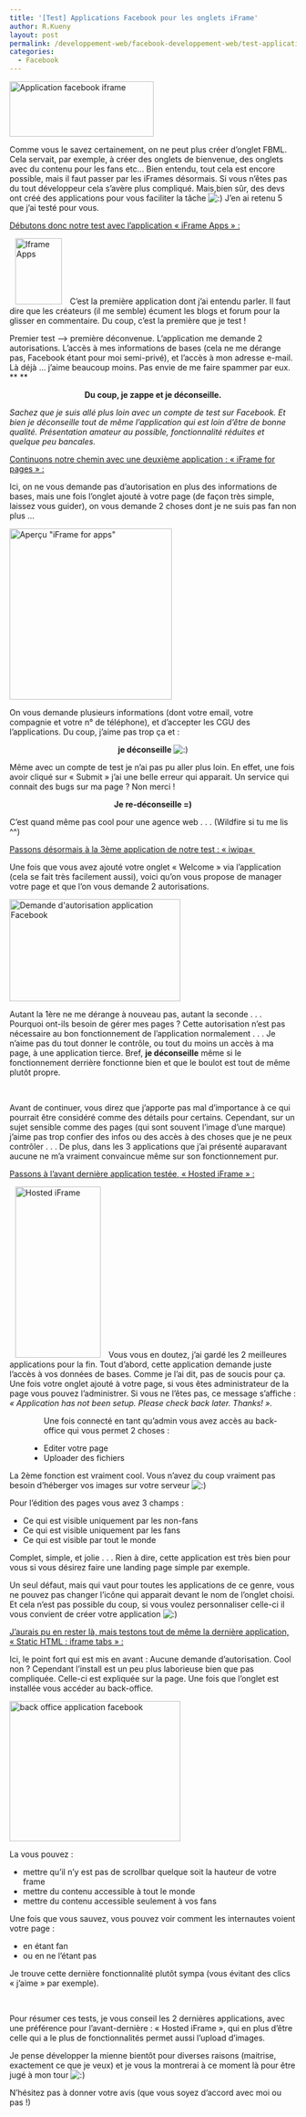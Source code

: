 ```yaml
---
title: '[Test] Applications Facebook pour les onglets iFrame'
author: R.Kueny
layout: post
permalink: /developpement-web/facebook-developpement-web/test-applications-facebook-pour-les-onglets-iframe
categories:
  - Facebook
---
```

<a href="http://rkueny.fr/wp-content/uploads/2011/03/iframe.png" rel="lightbox[1235]"><img class="aligncenter size-medium wp-image-1262" title="Application facebook iframe" src="http://rkueny.fr/wp-content/uploads/2011/03/iframe-300x114.png" alt="Application facebook iframe" width="253" height="97" /></a>

Comme vous le savez certainement, on ne peut plus créer d&rsquo;onglet FBML. Cela servait, par exemple, à créer des onglets de bienvenue, des onglets avec du contenu pour les fans etc&#8230; Bien entendu, tout cela est encore possible, mais il faut passer par les iFrames désormais. Si vous n&rsquo;êtes pas du tout développeur cela s&rsquo;avère plus compliqué. Mais,bien sûr, des devs ont créé des applications pour vous faciliter la tâche <img src="http://rkueny.fr/wp-includes/images/smilies/icon_smile.gif" alt=":)" class="wp-smiley" /> J&rsquo;en ai retenu 5 que j&rsquo;ai testé pour vous.

<span style="text-decoration: underline;">Débutons donc notre test avec l&rsquo;application &laquo;&nbsp;<a title="iFrame Apps" href="http://apps.facebook.com/iframe-apps/">iFrame Apps</a>&nbsp;&raquo; :</span>

<a title="Iframe Apps" href="http://apps.facebook.com/iframe-apps/" target="_blank"><img class="size-full wp-image-1239 alignleft" style="margin-left: 10px; margin-right: 10px;" title="Iframe Apps" src="http://rkueny.fr/wp-content/uploads/2011/03/187766_156218351098324_1464593_n.jpg" alt="Iframe Apps" width="82" height="116" /></a> C&rsquo;est la première application dont j&rsquo;ai entendu parler. Il faut dire que les créateurs (il me semble) écument les blogs et forum pour la glisser en commentaire. Du coup, c&rsquo;est la première que je test !

Premier test &#8212;> première déconvenue. L&rsquo;application me demande 2 autorisations. L&rsquo;accès à mes informations de bases (cela ne me dérange pas, Facebook étant pour moi semi-privé), et l&rsquo;accès à mon adresse e-mail. Là déjà &#8230; j&rsquo;aime beaucoup moins. Pas envie de me faire spammer par eux. ** **

<p style="text-align: center;">
  <strong>Du coup, je zappe et je déconseille.</strong>
</p>

*Sachez que je suis allé plus loin avec un compte de test sur Facebook. Et bien je déconseille tout de même l&rsquo;application qui est loin d&rsquo;être de bonne qualité. Présentation amateur au possible, fonctionnalité réduites et quelque peu bancales.*

*<!--more-->*

<span style="text-decoration: underline;">Continuons notre chemin avec une deuxième application : &laquo;&nbsp;<a title="iFrame for pages" href="http://apps.facebook.com/iframeshq/" target="_blank">iFrame for pages</a>&nbsp;&raquo; :</span>

Ici, on ne vous demande pas d&rsquo;autorisation en plus des informations de bases, mais une fois l&rsquo;onglet ajouté à votre page (de façon très simple, laissez vous guider), on vous demande 2 choses dont je ne suis pas fan non plus &#8230;

<a href="http://rkueny.fr/wp-content/uploads/2011/03/Capture-d’écran-2011-03-29-à-11.58.51.png" rel="lightbox[1235]"><img class="aligncenter size-medium wp-image-1245" title="Aperçu &quot;iFrame for apps&quot;" src="http://rkueny.fr/wp-content/uploads/2011/03/Capture-d’écran-2011-03-29-à-11.58.51-285x300.png" alt="Aperçu &quot;iFrame for apps&quot;" width="285" height="300" /></a>

On vous demande plusieurs informations (dont votre email, votre compagnie et votre n° de téléphone), et d’accepter les CGU des l&rsquo;applications. Du coup, j&rsquo;aime pas trop ça et :

<p style="text-align: center;">
  <strong>je déconseille</strong> <img src="http://rkueny.fr/wp-includes/images/smilies/icon_smile.gif" alt=":)" class="wp-smiley" />
</p>

Même avec un compte de test je n&rsquo;ai pas pu aller plus loin. En effet, une fois avoir cliqué sur &laquo;&nbsp;Submit&nbsp;&raquo; j&rsquo;ai une belle erreur qui apparait. Un service qui connait des bugs sur ma page ? Non merci !

<p style="text-align: center;">
  <strong>Je re-déconseille =)</strong>
</p>

<p style="text-align: left;">
  C&rsquo;est quand même pas cool pour une agence web . . . (Wildfire si tu me lis ^^)<strong> </strong>
</p>

<p style="text-align: left;">
  <span style="text-decoration: underline;">Passons désormais à la 3ème application de notre test : &laquo;&nbsp;<a title="iwipa" href="http://www.facebook.com/iwipa?v=app_106878476015645" target="_blank">iwipa</a>&laquo;&nbsp;</span>
</p>

<p style="text-align: left;">
  Une fois que vous avez ajouté votre onglet &laquo;&nbsp;Welcome&nbsp;&raquo; via l&rsquo;application (cela se fait très facilement aussi), voici qu&rsquo;on vous propose de manager votre page et que l&rsquo;on vous demande 2 autorisations.
</p>

<p style="text-align: left;">
  <a href="http://rkueny.fr/wp-content/uploads/2011/03/Capture-d’écran-2011-03-29-à-14.36.49.png" rel="lightbox[1235]"><img class="aligncenter size-medium wp-image-1251" title="Demande d'autorisation application Facebook" src="http://rkueny.fr/wp-content/uploads/2011/03/Capture-d’écran-2011-03-29-à-14.36.49-300x179.png" alt="Demande d'autorisation application Facebook" width="300" height="179" /></a>
</p>

<p style="text-align: left;">
  Autant la 1ère ne me dérange à nouveau pas, autant la seconde . . . Pourquoi ont-ils besoin de gérer mes pages ? Cette autorisation n&rsquo;est pas nécessaire au bon fonctionnement de l&rsquo;application normalement . . . Je n&rsquo;aime pas du tout donner le contrôle, ou tout du moins un accès à ma page, à une application tierce. Bref, <strong>je déconseille</strong> même si le fonctionnement derrière fonctionne bien et que le boulot est tout de même plutôt propre.
</p>

<p style="text-align: left;">
  &nbsp;
</p>

<p style="text-align: left;">
  Avant de continuer, vous direz que j&rsquo;apporte pas mal d&rsquo;importance à ce qui pourrait être considéré comme des détails pour certains. Cependant, sur un sujet sensible comme des pages (qui sont souvent l&rsquo;image d&rsquo;une marque) j&rsquo;aime pas trop confier des infos ou des accès à des choses que je ne peux contrôler . . . De plus, dans les 3 applications que j&rsquo;ai présenté auparavant aucune ne m&rsquo;a vraiment convaincue même sur son fonctionnement pur.
</p>

<p style="text-align: left;">
  <span style="text-decoration: underline;">Passons à l&rsquo;avant dernière application testée, &laquo;&nbsp;Hosted iFrame&nbsp;&raquo; :</span>
</p>

<p style="text-align: left;">
  <a href="http://rkueny.fr/wp-content/uploads/2011/03/187986_190435500990432_2956248_n.jpg" rel="lightbox[1235]"><img class="size-medium wp-image-1252 alignleft" style="margin-left: 10px; margin-right: 10px;" title="Hosted iFrame" src="http://rkueny.fr/wp-content/uploads/2011/03/187986_190435500990432_2956248_n-150x300.jpg" alt="Hosted iFrame" width="150" height="300" /></a> Vous vous en doutez, j&rsquo;ai gardé les 2 meilleures applications pour la fin. Tout d&rsquo;abord, cette application demande juste l&rsquo;accès à vos données de bases. Comme je l&rsquo;ai dit, pas de soucis pour ça. Une fois votre onglet ajouté à votre page, si vous êtes administrateur de la page vous pouvez l&rsquo;administrer. Si vous ne l&rsquo;êtes pas, ce message s&rsquo;affiche :<em> &laquo;&nbsp;Application has not been setup. Please check back later. Thanks!&nbsp;&raquo;. </em>
</p>

<p style="text-align: left; padding-left: 60px;">
  Une fois connecté en tant qu&rsquo;admin vous avez accès au back-office qui vous permet 2 choses :
</p>

<ul style="padding-left: 60px;">
  <li>
    Editer votre page
  </li>
  <li>
    Uploader des fichiers
  </li>
</ul>

La 2ème fonction est vraiment cool. Vous n&rsquo;avez du coup vraiment pas besoin d&rsquo;héberger vos images sur votre serveur <img src="http://rkueny.fr/wp-includes/images/smilies/icon_smile.gif" alt=":)" class="wp-smiley" />

Pour l&rsquo;édition des pages vous avez 3 champs :

  * Ce qui est visible uniquement par les non-fans
  * Ce qui est visible uniquement par les fans
  * Ce qui est visible par tout le monde

Complet, simple, et jolie . . . Rien à dire, cette application est très bien pour vous si vous désirez faire une landing page simple par exemple.

Un seul défaut, mais qui vaut pour toutes les applications de ce genre, vous ne pouvez pas changer l’icône qui apparait devant le nom de l&rsquo;onglet choisi. Et cela n&rsquo;est pas possible du coup, si vous voulez personnaliser celle-ci il vous convient de créer votre application <img src="http://rkueny.fr/wp-includes/images/smilies/icon_smile.gif" alt=":)" class="wp-smiley" />

<span style="text-decoration: underline;">J&rsquo;aurais pu en rester là, mais testons tout de même la dernière application, &laquo;&nbsp;<a title="Static HTML : iframe tabs" href="http://www.facebook.com/apps/application.php?id=190322544333196" target="_blank">Static HTML : iframe tabs</a>&nbsp;&raquo; :</span>

Ici, le point fort qui est mis en avant : Aucune demande d&rsquo;autorisation. Cool non ? Cependant l&rsquo;install est un peu plus laborieuse bien que pas compliquée. Celle-ci est expliquée sur la page. Une fois que l&rsquo;onglet est installée vous accéder au back-office.

<a href="http://rkueny.fr/wp-content/uploads/2011/03/Capture-d’écran-2011-03-29-à-16.59.19.png" rel="lightbox[1235]"><img class="aligncenter size-medium wp-image-1261" title="back office application facebook" src="http://rkueny.fr/wp-content/uploads/2011/03/Capture-d’écran-2011-03-29-à-16.59.19-300x246.png" alt="back office application facebook" width="300" height="246" /></a>

La vous pouvez :

  * mettre qu&rsquo;il n&rsquo;y est pas de scrollbar quelque soit la hauteur de votre frame
  * mettre du contenu accessible à tout le monde
  * mettre du contenu accessible seulement à vos fans

Une fois que vous sauvez, vous pouvez voir comment les internautes voient votre page :

  * en étant fan
  * ou en ne l&rsquo;étant pas

Je trouve cette dernière fonctionnalité plutôt sympa (vous évitant des clics &laquo;&nbsp;j&rsquo;aime&nbsp;&raquo; par exemple).

&nbsp;

Pour résumer ces tests, je vous conseil les 2 dernières applications, avec une préférence pour l&rsquo;avant-dernière : &laquo;&nbsp;Hosted iFrame&nbsp;&raquo;, qui en plus d&rsquo;être celle qui a le plus de fonctionnalités permet aussi l&rsquo;upload d&rsquo;images.

Je pense développer la mienne bientôt pour diverses raisons (maitrise, exactement ce que je veux) et je vous la montrerai à ce moment là pour être jugé à mon tour <img src="http://rkueny.fr/wp-includes/images/smilies/icon_smile.gif" alt=":)" class="wp-smiley" />

N&rsquo;hésitez pas à donner votre avis (que vous soyez d&rsquo;accord avec moi ou pas !)

<p style="padding-left: 60px;">
  &nbsp;
</p>